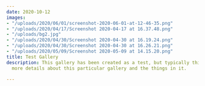 ```yaml
---
date: 2020-10-12
images:
- "/uploads/2020/06/01/screenshot-2020-06-01-at-12-46-35.png"
- "/uploads/2020/04/17/Screenshot 2020-04-17 at 16.37.48.png"
- "/uploads/bg2.jpg"
- "/uploads/2020/04/30/Screenshot 2020-04-30 at 16.19.24.png"
- "/uploads/2020/04/30/Screenshot 2020-04-30 at 16.26.21.png"
- "/uploads/2020/05/09/Screenshot 2020-05-09 at 14.15.20.png"
title: Test Gallery
description: This gallery has been created as a test, but typically this would list
  more details about this particular gallery and the things in it.

---
```

